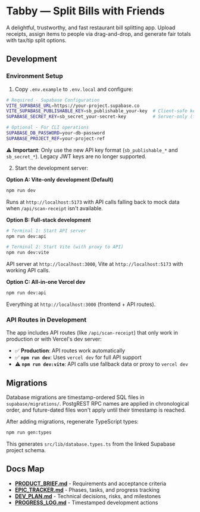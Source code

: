 # Tabby — Split Bills with Friends

A delightful, trustworthy, and fast restaurant bill splitting app. Upload receipts, assign items to people via drag-and-drop, and generate fair totals with tax/tip split options.

## Development

### Environment Setup

1. Copy `.env.example` to `.env.local` and configure:

```bash
# Required - Supabase Configuration
VITE_SUPABASE_URL=https://your-project.supabase.co
VITE_SUPABASE_PUBLISHABLE_KEY=sb_publishable_your-key  # Client-safe key
SUPABASE_SECRET_KEY=sb_secret_your-secret-key          # Server-only (for API routes)

# Optional - For CLI operations
SUPABASE_DB_PASSWORD=your-db-password
SUPABASE_PROJECT_REF=your-project-ref
```

⚠️ **Important**: Only use the new API key format (`sb_publishable_*` and `sb_secret_*`). Legacy JWT keys are no longer supported.

2. Start the development server:

**Option A: Vite-only development (Default)**
```bash
npm run dev
```
Runs at `http://localhost:5173` with API calls falling back to mock data when `/api/scan-receipt` isn't available.

**Option B: Full-stack development**
```bash
# Terminal 1: Start API server
npm run dev:api

# Terminal 2: Start Vite (with proxy to API)
npm run dev:vite
```
API server at `http://localhost:3000`, Vite at `http://localhost:5173` with working API calls.

**Option C: All-in-one Vercel dev**
```bash
npm run dev:api
```
Everything at `http://localhost:3000` (frontend + API routes).

### API Routes in Development

The app includes API routes (like `/api/scan-receipt`) that only work in production or with Vercel's dev server:

- ✅ **Production**: API routes work automatically
- ✅ **`npm run dev`**: Uses `vercel dev` for full API support
- ⚠️  **`npm run dev:vite`**: API calls use fallback data or proxy to `vercel dev`

## Migrations

Database migrations are timestamp-ordered SQL files in `supabase/migrations/`. PostgREST RPC names are applied in chronological order, and future-dated files won't apply until their timestamp is reached.

After adding migrations, regenerate TypeScript types:

```bash
npm run gen:types
```

This generates `src/lib/database.types.ts` from the linked Supabase project schema.

## Docs Map

- **[PRODUCT_BRIEF.md](PRODUCT_BRIEF.md)** - Requirements and acceptance criteria
- **[EPIC_TRACKER.md](EPIC_TRACKER.md)** - Phases, tasks, and progress tracking  
- **[DEV_PLAN.md](DEV_PLAN.md)** - Technical decisions, risks, and milestones
- **[PROGRESS_LOG.md](PROGRESS_LOG.md)** - Timestamped development actions

